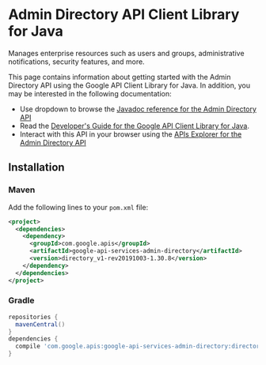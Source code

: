 # Admin Directory API Client Library for Java

Manages enterprise resources such as users and groups, administrative notifications, security features, and more.

This page contains information about getting started with the Admin Directory API
using the Google API Client Library for Java. In addition, you may be interested
in the following documentation:

* Use dropdown to browse the [Javadoc reference for the Admin Directory API][javadoc]
* Read the [Developer's Guide for the Google API Client Library for Java][google-api-client].
* Interact with this API in your browser using the [APIs Explorer for the Admin Directory API][api-explorer]

## Installation

### Maven

Add the following lines to your `pom.xml` file:

```xml
<project>
  <dependencies>
    <dependency>
      <groupId>com.google.apis</groupId>
      <artifactId>google-api-services-admin-directory</artifactId>
      <version>directory_v1-rev20191003-1.30.8</version>
    </dependency>
  </dependencies>
</project>
```

### Gradle

```gradle
repositories {
  mavenCentral()
}
dependencies {
  compile 'com.google.apis:google-api-services-admin-directory:directory_v1-rev20191003-1.30.8'
}
```

[javadoc]: https://googleapis.dev/java/google-api-services-admin/latest/index.html
[google-api-client]: https://github.com/googleapis/google-api-java-client/
[api-explorer]: https://developers.google.com/apis-explorer/#p/admin/v1/
